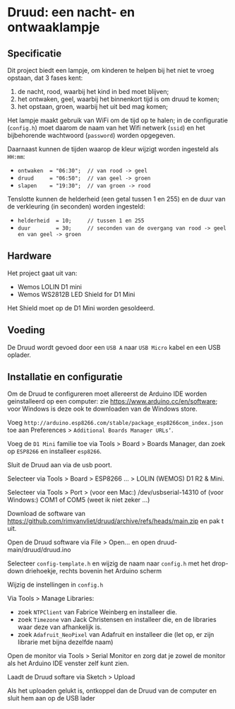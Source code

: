 # Druud: een nacht- en ontwaaklampje

## Specificatie
Dit project biedt een lampje, om kinderen te helpen bij het niet te vroeg opstaan, dat 3 fases kent:
1. de nacht, rood, waarbij het kind in bed moet blijven;
2. het ontwaken, geel, waarbij het binnenkort tijd is om druud te komen;
3. het opstaan, groen, waarbij het uit bed mag komen;

Het lampje maakt gebruik van WiFi om de tijd op te halen; in de configuratie (`config.h`) moet daarom de naam van het Wifi netwerk (`ssid`) en het bijbehorende wachtwoord (`password`) worden opgegeven.

Daarnaast kunnen de tijden waarop de kleur wijzigt worden ingesteld als `HH:mm`:
- `ontwaken  = "06:30";  // van rood -> geel`
- `druud     = "06:50";  // van geel -> groen`
- `slapen    = "19:30";  // van groen -> rood`

Tenslotte kunnen de helderheid (een getal tussen 1 en 255) en de duur van de verkleuring (in seconden) worden ingesteld:
- `helderheid  = 10;     // tussen 1 en 255`
- `duur        = 30;     // seconden van de overgang van rood -> geel en van geel -> groen`

## Hardware
Het project gaat uit van:
- Wemos LOLIN D1 mini
- Wemos WS2812B LED Shield for D1 Mini

Het Shield moet op de D1 Mini worden gesoldeerd.

## Voeding
De Druud wordt gevoed door een `USB A` naar `USB Micro` kabel en een USB oplader.

## Installatie en configuratie

Om de Druud te configureren moet allereerst de Arduino IDE worden geinstalleerd op een computer: zie https://www.arduino.cc/en/software; voor Windows is deze ook te downloaden van de Windows store. 

Voeg `http://arduino.esp8266.com/stable/package_esp8266com_index.json` toe aan Preferences > `Additional Boards Manager URLs‘`.

Voeg de `D1 Mini` familie toe via Tools > Board > Boards Manager, dan zoek op `ESP8266` en installeer `esp8266`.

Sluit de Druud aan via de usb poort.

Selecteer via Tools > Board > ESP8266 ... > LOLIN (WEMOS) D1 R2 & Mini.

Selecteer via Tools > Port > (voor een Mac:) /dev/usbserial-14310 of (voor Windows:) COM1 of COM5 (weet ik niet zeker ...)

Download de software van https://github.com/rimvanvliet/druud/archive/refs/heads/main.zip en pak t uit.

Open de Druud software via File > Open... en open druud-main/druud/druud.ino

Selecteer `config-template.h` en wijzig de naam naar `config.h` met het drop-down driehoekje, rechts bovenin het Arduino scherm

Wijzig de instellingen in `config.h`

Via Tools > Manage Libraries:
- zoek `NTPClient` van Fabrice Weinberg en installeer die.
- zoek `Timezone` van Jack Christensen en installeer die, en de libraries waar deze van afhankelijk is.
- zoek `Adafruit_NeoPixel` van Adafruit en installeer die (let op, er zijn librarie met bijna dezelfde naam)

Open de monitor via Tools > Serial Monitor en zorg dat je zowel de monitor als het Arduino IDE venster zelf kunt zien.

Laadt de Druud softare via Sketch > Upload 

Als het uploaden gelukt is, ontkoppel dan de Druud van de computer en sluit hem aan op de USB lader
